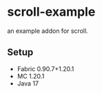# scroll-example

an example addon for scroll.

## Setup

- Fabric 0.90.7+1.20.1
- MC 1.20.1
- Java 17
